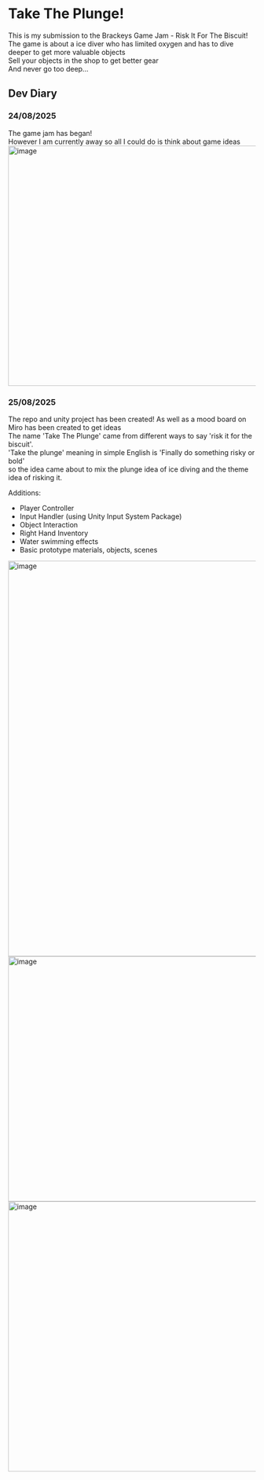 # Take The Plunge!
This is my submission to the Brackeys Game Jam - Risk It For The Biscuit!  
The game is about a ice diver who has limited oxygen and has to dive deeper to get more valuable objects  
Sell your objects in the shop to get better gear  
And never go too deep...

## Dev Diary
### 24/08/2025
The game jam has began!  
However I am currently away so all I could do is think about game ideas
<img width="507" height="489" alt="image" src="https://github.com/user-attachments/assets/b54bece8-8e09-4f2c-99a3-0dd47daa9895" />
### 25/08/2025
The repo and unity project has been created! As well as a mood board on Miro has been created to get ideas  
The name 'Take The Plunge' came from different ways to say 'risk it for the biscuit'.  
'Take the plunge' meaning in simple English is 'Finally do something risky or bold'  
so the idea came about to mix the plunge idea of ice diving and the theme idea of risking it.  

Additions:
+ Player Controller
+ Input Handler (using Unity Input System Package)
+ Object Interaction
+ Right Hand Inventory
+ Water swimming effects
+ Basic prototype materials, objects, scenes
<img width="1095" height="805" alt="image" src="https://github.com/user-attachments/assets/70ea7715-512a-44ea-a394-eabf1d2aa1ab" />
<img width="885" height="499" alt="image" src="https://github.com/user-attachments/assets/9279a754-4199-4a17-ab17-5e1a08003c3a" />
<img width="1463" height="550" alt="image" src="https://github.com/user-attachments/assets/c689eeb0-a6b2-4340-87ef-b351e12e46e1" />
